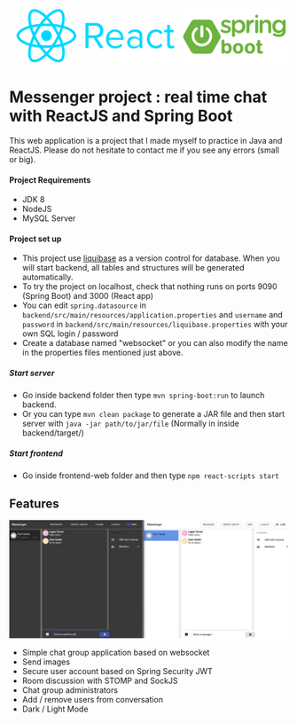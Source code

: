 <div align="center">

   ![React logo](assets/react.png "React logo")
   ![Spring Boot logo](assets/springboot.png "Sprint boot logo")
</div>

# Messenger project : real time chat with ReactJS and Spring Boot

This web application is a project that I made myself to practice in Java and ReactJS. Please do not hesitate to contact me if you see any errors (small or big).

#### Project Requirements

- JDK 8
- NodeJS
- MySQL Server

#### Project set up

- This project use [liquibase](https://www.liquibase.org/) as a version control for database. When you will start backend, all tables and structures will be generated automatically.
- To try the project on localhost, check that nothing runs on ports 9090 (Spring Boot) and 3000 (React app)
- You can edit ````spring.datasource```` in ```backend/src/main/resources/application.properties```  and ```username``` and ```password``` in ```backend/src/main/resources/liquibase.properties``` with your own SQL login / password 
- Create a database named "websocket" or you can also modify the name in the properties files mentioned just above.

##### Start server
- Go inside backend folder then type  ```mvn spring-boot:run``` to launch backend.
- Or you can type ```mvn clean package``` to generate a JAR file and then start server with ```java -jar path/to/jar/file``` (Normally in inside backend/target/) 
##### Start frontend
- Go inside frontend-web folder and then type ```npm react-scripts start```

## Features

![Project overview](assets/messenger.jpg?raw=true "Project overview")

* Simple chat group application based on websocket
* Send images
* Secure user account based on Spring Security JWT
* Room discussion with STOMP and SockJS
* Chat group administrators
* Add / remove users from conversation 
* Dark / Light Mode